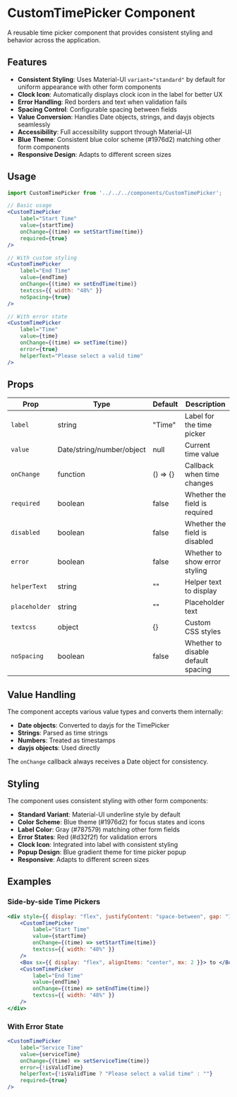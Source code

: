 # CustomTimePicker Component

A reusable time picker component that provides consistent styling and behavior across the application.

## Features

- **Consistent Styling**: Uses Material-UI `variant="standard"` by default for uniform appearance with other form components
- **Clock Icon**: Automatically displays clock icon in the label for better UX
- **Error Handling**: Red borders and text when validation fails
- **Spacing Control**: Configurable spacing between fields
- **Value Conversion**: Handles Date objects, strings, and dayjs objects seamlessly
- **Accessibility**: Full accessibility support through Material-UI
- **Blue Theme**: Consistent blue color scheme (#1976d2) matching other form components
- **Responsive Design**: Adapts to different screen sizes

## Usage

```jsx
import CustomTimePicker from '../../../components/CustomTimePicker';

// Basic usage
<CustomTimePicker
    label="Start Time"
    value={startTime}
    onChange={(time) => setStartTime(time)}
    required={true}
/>

// With custom styling
<CustomTimePicker
    label="End Time"
    value={endTime}
    onChange={(time) => setEndTime(time)}
    textcss={{ width: "48%" }}
    noSpacing={true}
/>

// With error state
<CustomTimePicker
    label="Time"
    value={time}
    onChange={(time) => setTime(time)}
    error={true}
    helperText="Please select a valid time"
/>
```

## Props

| Prop | Type | Default | Description |
|------|------|---------|-------------|
| `label` | string | "Time" | Label for the time picker |
| `value` | Date/string/number/object | null | Current time value |
| `onChange` | function | () => {} | Callback when time changes |
| `required` | boolean | false | Whether the field is required |
| `disabled` | boolean | false | Whether the field is disabled |
| `error` | boolean | false | Whether to show error styling |
| `helperText` | string | "" | Helper text to display |
| `placeholder` | string | "" | Placeholder text |
| `textcss` | object | {} | Custom CSS styles |
| `noSpacing` | boolean | false | Whether to disable default spacing |

## Value Handling

The component accepts various value types and converts them internally:
- **Date objects**: Converted to dayjs for the TimePicker
- **Strings**: Parsed as time strings
- **Numbers**: Treated as timestamps
- **dayjs objects**: Used directly

The `onChange` callback always receives a Date object for consistency.

## Styling

The component uses consistent styling with other form components:
- **Standard Variant**: Material-UI underline style by default
- **Color Scheme**: Blue theme (#1976d2) for focus states and icons
- **Label Color**: Gray (#787579) matching other form fields
- **Error States**: Red (#d32f2f) for validation errors
- **Clock Icon**: Integrated into label with consistent styling
- **Popup Design**: Blue gradient theme for time picker popup
- **Responsive**: Adapts to different screen sizes

## Examples

### Side-by-side Time Pickers
```jsx
<div style={{ display: "flex", justifyContent: "space-between", gap: "16px" }}>
    <CustomTimePicker
        label="Start Time"
        value={startTime}
        onChange={(time) => setStartTime(time)}
        textcss={{ width: "48%" }}
    />
    <Box sx={{ display: "flex", alignItems: "center", mx: 2 }}> to </Box>
    <CustomTimePicker
        label="End Time"
        value={endTime}
        onChange={(time) => setEndTime(time)}
        textcss={{ width: "48%" }}
    />
</div>
```

### With Error State
```jsx
<CustomTimePicker
    label="Service Time"
    value={serviceTime}
    onChange={(time) => setServiceTime(time)}
    error={!isValidTime}
    helperText={!isValidTime ? "Please select a valid time" : ""}
    required={true}
/>
```
